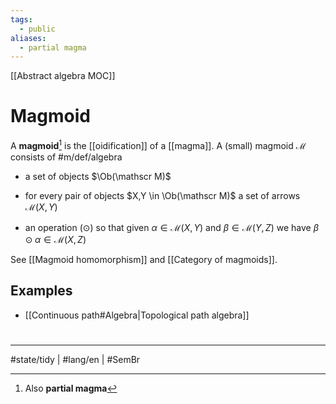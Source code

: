 ```yaml
---
tags:
  - public
aliases:
  - partial magma
---
```

[[Abstract algebra MOC]]
# Magmoid

A **magmoid**[^aka] is the [[oidification]] of a [[magma]].
A (small) magmoid $\mathscr{M}$ consists of #m/def/algebra 

- a set of objects $\Ob(\mathscr M)$
- for every pair of objects $X,Y \in \Ob(\mathscr M)$ a set of arrows $\mathscr M(X,Y)$
- an operation $(\odot)$ so that given $\alpha \in \mathscr M(X,Y)$ and $\beta \in \mathscr M(Y,Z)$ we have $\beta \odot \alpha \in \mathscr M(X,Z)$

  [^aka]: Also **partial magma**

See [[Magmoid homomorphism]] and [[Category of magmoids]].

## Examples

- [[Continuous path#Algebra|Topological path algebra]]

#
---
#state/tidy | #lang/en | #SemBr
